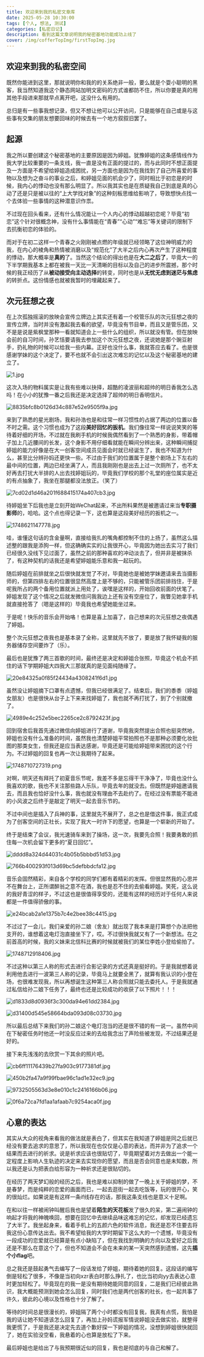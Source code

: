 ```yaml
---
title: 欢迎来到我的私密文章库
date: 2025-05-28 10:30:00
tags: [个人, 想法, 测试]
categories: [私密日记]
description: 看到这篇文章说明我的秘密基地功能成功上线了
cover: /img/cofferTopImg/firstTopImg.jpg
---
```


## 欢迎来到我的私密空间

既然你能进到这里，那就说明你和我的的关系绝非一般，要么就是个耍小聪明的黑客，我当然知道我这个静态网站加明文密码的方式谁都防不住，所以你要是真的用其他手段进来那就早点离开吧，这没什么有用的。

总归是有一些事我想记录，但又不想让他可以公开访问，只是能够在自己或是与这些事有交集的朋友想要回味的时候去有一个地方叙叙旧罢了。

## 起源

我之所以要创建这个秘密基地的主要原因是因为婷姐。犹豫婷姐的这条感情线作为我大学比较重要的一条支线，我一直是没有正面的提过的，而与此同时不想正面提及一方面是不希望给婷姐造成困扰，另一方面也是因为在我找到了自己所喜爱的事物以及想为之奋斗的事业之后，和婷姐见面的机会少了，同时相比于初恋是的时候，我内心的悸动也没有那么明显了。所以我其实也是在质疑我自己到底是真的心动了还是只是被以往的“上大学找对象”的这种刻板思维给影响了，导致想快点找一个去体验一些事情的这种潜意识作祟。

不过现在回头看来，还有什么情况能让一个人内心的悸动超越初恋呢？毕竟“初恋”这个针对很概念神，没有什么事情能在“青春”“心动”“难忘”等关键词的限制下去抗衡初恋的体验的。

而对于在初二这样一个青春之火刚刚被点燃的年级就已经领略了这位神明威力的我，在内心的棱角和热情被消磨以及“规范化”了大半之后内心再次产生了这种程度的悸动，那大概率是**真的**了。当然这个结论的得出也是在**大二之后了**，毕竟大一的下半学期我基本上都在被我一天比一天清晰的目标以及自己的进步所震撼，那个时候的我正经历了从**被动接受向主动选择**的转变，同时也是从**无忧无虑到迷茫与焦虑**的转折点。这份情感也就被我暂时的埋藏起来了。

## 次元狂想之夜

在上次孤独摇滚的放映会宣传立牌边上其实还有着一个校管乐队的次元狂想之夜的宣传立牌，当时并没有激起我去看的欲望，毕竟没有节目单，而且又是管乐团，又不是是说是紫枫堂那种一看就知道会上一些什么的组织，所以就没有管。但在放映会前的自习时间，孙艺恬要请我去参加这个次元狂想之夜，还说她是那个豌豆射手，扔礼物的时候可以给我一些内幕。正好也没什么事，我就答应去看了。也是很感谢学妹的这个决定了，要不也就不会引出这次难忘的记忆以及这个秘密基地的建立了。

![1.jpg](https://bu.dusays.com/2025/05/29/6837ea3975313.jpg)

这次入场的物料属实是让我有些难以抉择，超酷的凌波丽和超帅的明日香我怎么选吗！在小小的犹豫一番之后我还是决定选择了超帅的明日香明信片。

![8835bfc8b0126d34c887e52e9505f9a.jpg](https://bu.dusays.com/2025/05/30/6839d55413319.jpg)

来到了熟悉的星光剧场，我和孙浩也是和往常一样习惯性的占据了两边的位置以备不时之需。这个习惯也成为了这段**美好回忆的扳机**。我们像往常一样说说笑笑的等待着好细的开场，不过就在我刷手机的时候我偶然看到了一个熟悉的身影，带着帽子加上几近腰间的长发，这个身影不用仔细看就能在瞬间分辨出来，这种瞬间捕捉婷姐的能力好像是在大一创客空间成员见面会时就已经诞生了，我也不知道为什么，甚至比分辨孙妈还更快一些。不过由于我们的位置属于是整个剧场上下左右的最中间的位置，两边已经坐满了人，而且我刚刚也是出去上过一次厕所了，也不太好再去打扰大半排的人出去找婷姐玩的，毕竟我们学校的那个礼堂的座位属实是近的有点抽象了，我坐在那腿都没法放正。（笑了）

![7cd02d1d46a201f688415174a407cb3.jpg](https://bu.dusays.com/2025/05/30/6839d5d9e0287.jpg)

待婷姐坐下后我也是立刻开始WeChat起来，不出所料果然是被邀请过来当**专职摄影师**的，哈哈。这个点也得记录一下，这也算是这段美好经历的扳机之一。

![1748621147778.jpg](https://bu.dusays.com/2025/05/31/6839d75e5fe4a.jpg)

哇，谁懂这句话的含金量啊，直接给我扎的嘴角都控制不住的上扬了，虽然这么描述整的跟我是添狗一样，但这确确实实的让我很开心，毕竟因为她出去实习了我们已经很久没线下见过面了，虽然之前的那种喜欢的冲动淡去了，但并非是被抹杀了，有这种契机的话我还是希望婷姐能乐意和我一起玩的。

随后婷姐在前排就坐之后很快就发觉了不对，毕竟她也是被她学妹邀请来去当摄影师的，但第四排左右的位置很显然高度上是不够的，只能被管乐团前排挡住，于是呢我所占的两个备用位置就派上用处了，诶嘿是这样的，开始回收前面的伏笔了。婷姐发现了这个情况之后就发微信问我我边上还有没有空座位了，我瞥见她拿手机就直接抢答了（嗯是这样的）毕竟我也希望她能坐过来。

于是呢！快乐的音乐会开始咯！也算是喜上加喜了，自己想来的次元狂想之夜偶遇了婷姐。

整个次元狂想之夜我也是基本录了全称，这里就先不放了，要是放了我怀疑我的服务器储存空间要炸了（乐）。

最后也是犹豫了两三首歌的时间，最终还是决定和婷姐合张照，毕竟这个机会不抓住的话下学期婷姐大四我大三那就真的是见面纯随缘了。

![20e84325a0f85f24434a4308241f6d1.jpg](https://bu.dusays.com/2025/05/30/6839d54983c78.jpg)

虽然没让婷姐摘下口罩有点遗憾，但我已经很满足了。结束后，我们的黍黍（婷姐女朋友）也是很快从台子上下来来找婷姐了，我也就不再打扰了，到了个别就撤了。

![4989e4c252e5bec2265ce2c8792423f.jpg](https://bu.dusays.com/2025/05/30/6839d55273e3e.jpg)

回到宿舍后我首先通过微信向婷姐进行了道谢，毕竟我突然提出合照也挺突然地，婷姐也没有什么准备的时间，虽然我也清楚婷姐平常拍照也不是那种必须要化妆批图的那类女生，但我还是应当表达感谢，毕竟还是可能给婷姐带来困扰的这个行为。不过婷姐的回复也再一次让我期待了起来。

![1748710727319.png](https://bu.dusays.com/2025/06/01/683b3549af58d.png)

对啊，明天还有拜托了初夏音乐节呢，我差不多是忘得干干净净了，毕竟也没什么我喜欢的歌，我也不关注那些路人乐队，毕竟去年的就没去。但既然是婷姐邀请我去，而且我也恰好没什么事，我也就没有理由不去赴约了。在经过没有票能不能进的小风波之后终于是敲定了明天一起去音乐节的。

不过中间也是插入了兵神的事，这里就先不展开了，总之也是借这件事，我正式成为了创客空间的正社长，实现了我大一时许下的愿望，也算是一个崭新的开始了。

终于是结束了会议，我光速骑车来到了操场，这一次，我要先合照！我要勇敢的抓住每一次机会留下更多的“夏日回忆”。

![dddd8a324d44031c4b05b5bbbd51d53.jpg](https://bu.dusays.com/2025/05/30/6839d548bb5ad.jpg)

![766b400293f013d69bc5defbbdcfa12.jpg](https://bu.dusays.com/2025/05/30/6839d5543505d.jpg)

音乐会固然精彩，来自各个学校的同学们都有着精彩的发挥。但很显然我的心思并不在舞台上，正所谓醉翁之意不在酒，我也是忍不住的去偷看婷姐。笑死，这么说的我好青涩的样子，不过这也是很值得享受的，还能有这样的经历对于任何人来说都是一件值得骄傲的事。

![e24bcab2a1e1375b7c4e2bee38c4415.jpg](https://bu.dusays.com/2025/05/30/6839d5528848f.jpg)

不过过了一会儿，我们亲爱的孙二娘（舍友）就出现了我本来是打算想个办法把他支开的，谁想着这电灯泡直接坐下了，哎。不过很快我就又有了一个新想法。在之前首高的时候，我的义妹来北信科比赛的时候就被我们的某位李姓小登给偷拍了。

![1748712918406.jpg](https://bu.dusays.com/2025/06/01/683b3def7a3bf.jpg)

不过这种以第三人称的形式去进行合影记录的方式还真是挺好的。于是我就想着说利用他去进行一波第三人称的记录，毕竟马上就要全黑了，就算有我认识的小登在场，也很难发现我，所以再想诞生这种第三人称合照就只能去委托人。于是我就通过私信给孙二娘下任务了，最终也还是比较成功的收获了以下照片！！！

![d1833d8d0936f3c300da94e61dd2384.jpg](https://bu.dusays.com/2025/05/30/6839d54cbda37.jpg)

![d31400d545e58664bda093d08c03730.jpg](https://bu.dusays.com/2025/05/30/6839d54cce5f5.jpg)

所以最后总结下来我们的孙二娘这个电灯泡当的还是很不错的有一说一。虽然中间在下秘密任务时他还一时没反应过来的去给我念出了声险些被发现，不过结果还是好的。

接下来先浅浅的去欣赏一下其余的照片吧。

![cb6ff11176439b27fa903c9177381df.jpg](https://bu.dusays.com/2025/05/30/6839d551be327.jpg)

![450b2fa47a9f99fbae96c1ad1e32ec9.jpg](https://bu.dusays.com/2025/05/30/6839d551654eb.jpg)

![9732505563d3e8e010c1c2416166b06.jpg](https://bu.dusays.com/2025/05/30/6839d54953864.jpg)

![0f6a72ca7fd1aa1afaab7c9254aca0f.jpg](https://bu.dusays.com/2025/05/30/6839d5535325b.jpg)

## 心意的表达

其实从大众的视角来看我的做法就是表白了，但其实在我知道了婷姐是同之后就已经没有要去追求的意思了，所以我现在也仅仅是心意的表达，而并非为了追求一个结果而去进行的祈求。说是祈求应该也很贴切了，毕竟期望着对方去做出一个能一定程度上影响人生轨迹的决定来去实现你的愿望，而且是否会同意也是未知数，所以我还是认为把表白给形容为一种祈求还是很贴切的。

在经历了两天梦幻般的经历之后，我也是难以抑制的做了一晚上关于婷姐的梦，不是春梦，而是纯粹的恋爱的画面而已，一起去逛街一起去吃饭等，玩的很开心，笑的很灿烂。如果说是有这样一条if线存在的话，那我这条支线也是意义十足啊。

在和以往一样被闹钟叫醒后我也是望着**陌生的天花板**发了很久的呆，第二遍闹钟的响起才将我的神魄唤回，想要在回忆中去继续品味这难忘的记忆，却发现已经遗忘了大半了。我坐起身来，看着手机上的五颜六色的软件消息，我还是忍不住要去将我这份心意传达出去。我不希望给我的大学时期留下这么大的一个遗憾，毕竟没有一段成功的恋爱就已经算是有点小缺陷了，但在我找到明确的方向以及爱好之后我还是不那么在意这个了，但也不知道会不会在未来的某一天突然感到遗憾，这先**插个小flag**吧。

总之我还是鼓起勇气去编写了一段话发给了婷姐，期待着她的回复。这段话的编写倒是轻松了很多，不像是当初向xzr表白时那么挣扎了，也比当初向yy去表达心意时更加轻松了。毕竟现在的我一是没有期待她能同意的回复，二是我们已经彼此熟识，我大概能预测到她会怎么回复，同时我们也是两代创客的社长，也一起共事了许久，彼此的心境以及性格也十分了解了。

等待的时间总是很漫长的，婷姐隔了两个小时都没有回复我，我真有点慌，我怕是我的话让她不知道该怎么回复了，再加上孙妈谎报军情说婷姐没去做实验，就整得我更慌了，于是我还是决定先去道个歉好探一下婷姐的情况，没想到婷姐很快就回了，她在实验没空看，我悬着的心也算是放松了下来。

最后婷姐也是给出了与我预期很近似的回复，我也是彻底的与自己和解了。

##
